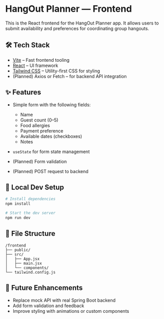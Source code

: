 # HangOut Planner — Frontend

This is the React frontend for the HangOut Planner app. It allows users to submit availability and preferences for coordinating group hangouts.

## 🛠️ Tech Stack

- [Vite](https://vitejs.dev/) – Fast frontend tooling
- [React](https://react.dev/) – UI framework
- [Tailwind CSS](https://tailwindcss.com/docs/installation/using-vite) – Utility-first CSS for styling
- (Planned) Axios or Fetch – for backend API integration

## ✨ Features

- Simple form with the following fields:
    - Name
    - Guest count (0–5)
    - Food allergies
    - Payment preference
    - Available dates (checkboxes)
    - Notes

- `useState` for form state management
- (Planned) Form validation
- (Planned) POST request to backend

## 🧪 Local Dev Setup

```bash
# Install dependencies
npm install

# Start the dev server
npm run dev
```

## 📁 File Structure

```
/frontend
├── public/
├── src/
│   ├── App.jsx
│   ├── main.jsx
│   └── components/
└── tailwind.config.js
```

## 🔮 Future Enhancements

- Replace mock API with real Spring Boot backend
- Add form validation and feedback
- Improve styling with animations or custom components
